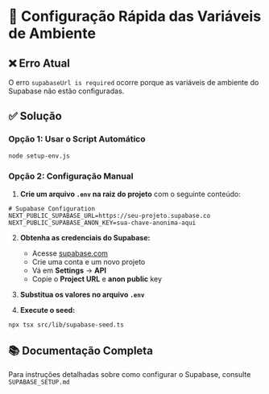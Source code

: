 # 🔧 Configuração Rápida das Variáveis de Ambiente

## ❌ Erro Atual

O erro `supabaseUrl is required` ocorre porque as variáveis de ambiente do Supabase não estão configuradas.

## ✅ Solução

### Opção 1: Usar o Script Automático

```bash
node setup-env.js
```

### Opção 2: Configuração Manual

1. **Crie um arquivo `.env` na raiz do projeto** com o seguinte conteúdo:

```env
# Supabase Configuration
NEXT_PUBLIC_SUPABASE_URL=https://seu-projeto.supabase.co
NEXT_PUBLIC_SUPABASE_ANON_KEY=sua-chave-anonima-aqui
```

2. **Obtenha as credenciais do Supabase:**

   - Acesse [supabase.com](https://supabase.com)
   - Crie uma conta e um novo projeto
   - Vá em **Settings** → **API**
   - Copie o **Project URL** e **anon public** key

3. **Substitua os valores no arquivo `.env`**

4. **Execute o seed:**

```bash
npx tsx src/lib/supabase-seed.ts
```

## 📚 Documentação Completa

Para instruções detalhadas sobre como configurar o Supabase, consulte `SUPABASE_SETUP.md`
